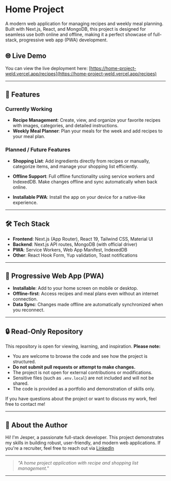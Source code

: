 # Home Project

A modern web application for managing recipes and weekly meal planning. Built with Next.js, React, and MongoDB, this project is designed for seamless use both online and offline, making it a perfect showcase of full-stack, progressive web app (PWA) development.

## 🌐 Live Demo

You can view the live deployment here: [https://home-project-weld.vercel.app/recipes](https://home-project-weld.vercel.app/recipes)

---

## 🚀 Features

### Currently Working

- **Recipe Management**: Create, view, and organize your favorite recipes with images, categories, and detailed instructions.
- **Weekly Meal Planner**: Plan your meals for the week and add recipes to your meal plan.

### Planned / Future Features

- **Shopping List**: Add ingredients directly from recipes or manually, categorize items, and manage your shopping list efficiently.

- **Offline Support**: Full offline functionality using service workers and IndexedDB. Make changes offline and sync automatically when back online.
- **Installable PWA**: Install the app on your device for a native-like experience.

---

## 🛠️ Tech Stack

- **Frontend**: Next.js (App Router), React 19, Tailwind CSS, Material UI
- **Backend**: Next.js API routes, MongoDB (with official driver)
- **PWA**: Service Workers, Web App Manifest, IndexedDB
- **Other**: React Hook Form, Yup validation, Toast notifications

---

## 📱 Progressive Web App (PWA)

- **Installable**: Add to your home screen on mobile or desktop.
- **Offline-first**: Access recipes and meal plans even without an internet connection.
- **Data Sync**: Changes made offline are automatically synchronized when you reconnect.

---

## 🔒 Read-Only Repository

This repository is open for viewing, learning, and inspiration. **Please note:**

- You are welcome to browse the code and see how the project is structured.
- **Do not submit pull requests or attempt to make changes.**
- The project is not open for external contributions or modifications.
- Sensitive files (such as `.env.local`) are not included and will not be shared.
- The code is provided as a portfolio and demonstration of skills only.

If you have questions about the project or want to discuss my work, feel free to contact me!

---

## 👋 About the Author

Hi! I'm Jesper, a passionate full-stack developer. This project demonstrates my skills in building robust, user-friendly, and modern web applications. If you're a recruiter, feel free to reach out via [LinkedIn](https://www.linkedin.com/in/jesper-dyrholm-thomsen/)

---

> _"A home project application with recipe and shopping list management."_

---
